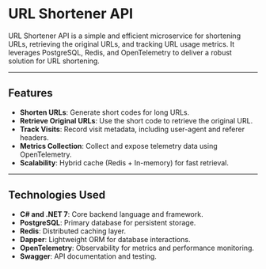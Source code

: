 # URL Shortener API

URL Shortener API is a simple and efficient microservice for shortening URLs, retrieving the original URLs, and tracking URL usage metrics. It leverages PostgreSQL, Redis, and OpenTelemetry to deliver a robust solution for URL shortening.

---

## Features

- **Shorten URLs**: Generate short codes for long URLs.
- **Retrieve Original URLs**: Use the short code to retrieve the original URL.
- **Track Visits**: Record visit metadata, including user-agent and referer headers.
- **Metrics Collection**: Collect and expose telemetry data using OpenTelemetry.
- **Scalability**: Hybrid cache (Redis + In-memory) for fast retrieval.

---

## Technologies Used

- **C# and .NET 7**: Core backend language and framework.
- **PostgreSQL**: Primary database for persistent storage.
- **Redis**: Distributed caching layer.
- **Dapper**: Lightweight ORM for database interactions.
- **OpenTelemetry**: Observability for metrics and performance monitoring.
- **Swagger**: API documentation and testing.
